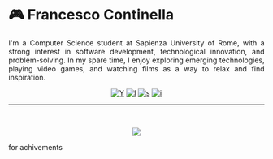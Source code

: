 # 🎮 Francesco Continella
<p style="text-align: justify;">
I'm a Computer Science student at Sapienza University of Rome, with a strong interest in software development, technological innovation, and problem-solving. In my spare time, I enjoy exploring emerging technologies, playing video games, and watching films as a way to relax and find inspiration.
</p>

<p align="center">

  <a href="https://youtu.be/oHg5SJYRHA0" title="YouTube">
    <img alt="Y" src="https://custom-icon-badges.demolab.com/badge/-youtube-ce4630?style=for-the-badge&logo=youtube_full&logoColor=white"/></a>
  <a href="https://letterboxd.com/Continella/">
    <img alt="l" src="https://custom-icon-badges.demolab.com/badge/-letterboxd-488207?style=for-the-badge&logoColor=white&logo=letterboxd_logo"/></a>
  <a href="https://steamcommunity.com/id/EnergySLB/">
    <img alt="s"  src="https://custom-icon-badges.demolab.com/badge/-ᅠsteamᅠ-1155ba?style=for-the-badge&logo=steam_logo&logoColor=white"/></a> 
  <a href="https://www.instagram.com/continella.francesco/">
    <img alt="i"  src="https://custom-icon-badges.demolab.com/badge/-instagram-F25278?style=for-the-badge&logo=instagram&logoColor=white"/></a>
</p>


---

<br>

<p align="center">
  <img src="https://media1.giphy.com/media/v1.Y2lkPTc5MGI3NjExZnN6amsxN2lhd3U5bXVjNTNuY2MyazRrOW1rc3F1eWgybjN3N2YyMCZlcD12MV9pbnRlcm5hbF9naWZfYnlfaWQmY3Q9Zw/oi7OBTsyGKTYI/giphy.gif"/>
</p>



for achivements

